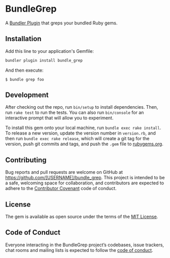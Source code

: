 # BundleGrep

A [Bundler Plugin](https://bundler.io/v2.0/guides/bundler_plugins.html) that greps your bundled Ruby gems.

## Installation

Add this line to your application's Gemfile:

```ruby
bundler plugin install bundle_grep
```

And then execute:

    $ bundle grep foo

## Development

After checking out the repo, run `bin/setup` to install dependencies. Then, run `rake test` to run the tests. You can also run `bin/console` for an interactive prompt that will allow you to experiment.

To install this gem onto your local machine, run `bundle exec rake install`. To release a new version, update the version number in `version.rb`, and then run `bundle exec rake release`, which will create a git tag for the version, push git commits and tags, and push the `.gem` file to [rubygems.org](https://rubygems.org).

## Contributing

Bug reports and pull requests are welcome on GitHub at https://github.com/[USERNAME]/bundle_grep. This project is intended to be a safe, welcoming space for collaboration, and contributors are expected to adhere to the [Contributor Covenant](http://contributor-covenant.org) code of conduct.

## License

The gem is available as open source under the terms of the [MIT License](https://opensource.org/licenses/MIT).

## Code of Conduct

Everyone interacting in the BundleGrep project’s codebases, issue trackers, chat rooms and mailing lists is expected to follow the [code of conduct](https://github.com/[USERNAME]/bundle_grep/blob/master/CODE_OF_CONDUCT.md).
